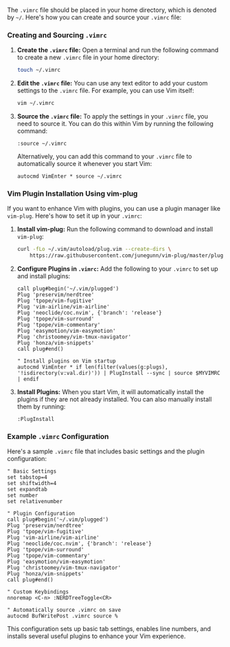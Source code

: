 The `.vimrc` file should be placed in your home directory, which is denoted by `~/`. Here's how you can create and source your `.vimrc` file:

### Creating and Sourcing `.vimrc`

1. **Create the `.vimrc` file:**
   Open a terminal and run the following command to create a new `.vimrc` file in your home directory:
   ```bash
   touch ~/.vimrc
   ```

2. **Edit the `.vimrc` file:**
   You can use any text editor to add your custom settings to the `.vimrc` file. For example, you can use Vim itself:
   ```bash
   vim ~/.vimrc
   ```

3. **Source the `.vimrc` file:**
   To apply the settings in your `.vimrc` file, you need to source it. You can do this within Vim by running the following command:
   ```vim
   :source ~/.vimrc
   ```
   Alternatively, you can add this command to your `.vimrc` file to automatically source it whenever you start Vim:
   ```vim
   autocmd VimEnter * source ~/.vimrc
   ```

### Vim Plugin Installation Using vim-plug

If you want to enhance Vim with plugins, you can use a plugin manager like `vim-plug`. Here's how to set it up in your `.vimrc`:

1. **Install vim-plug:**
   Run the following command to download and install `vim-plug`:
   ```bash
   curl -fLo ~/.vim/autoload/plug.vim --create-dirs \
       https://raw.githubusercontent.com/junegunn/vim-plug/master/plug.vim
   ```

2. **Configure Plugins in `.vimrc`:**
   Add the following to your `.vimrc` to set up and install plugins:
   ```vim
   call plug#begin('~/.vim/plugged')
   Plug 'preservim/nerdtree'
   Plug 'tpope/vim-fugitive'
   Plug 'vim-airline/vim-airline'
   Plug 'neoclide/coc.nvim', {'branch': 'release'}
   Plug 'tpope/vim-surround'
   Plug 'tpope/vim-commentary'
   Plug 'easymotion/vim-easymotion'
   Plug 'christoomey/vim-tmux-navigator'
   Plug 'honza/vim-snippets'
   call plug#end()

   " Install plugins on Vim startup
   autocmd VimEnter * if len(filter(values(g:plugs), '!isdirectory(v:val.dir)')) | PlugInstall --sync | source $MYVIMRC | endif
   ```

3. **Install Plugins:**
   When you start Vim, it will automatically install the plugins if they are not already installed. You can also manually install them by running:
   ```vim
   :PlugInstall
   ```

### Example `.vimrc` Configuration

Here's a sample `.vimrc` file that includes basic settings and the plugin configuration:

```vim
" Basic Settings
set tabstop=4
set shiftwidth=4
set expandtab
set number
set relativenumber

" Plugin Configuration
call plug#begin('~/.vim/plugged')
Plug 'preservim/nerdtree'
Plug 'tpope/vim-fugitive'
Plug 'vim-airline/vim-airline'
Plug 'neoclide/coc.nvim', {'branch': 'release'}
Plug 'tpope/vim-surround'
Plug 'tpope/vim-commentary'
Plug 'easymotion/vim-easymotion'
Plug 'christoomey/vim-tmux-navigator'
Plug 'honza/vim-snippets'
call plug#end()

" Custom Keybindings
nnoremap <C-n> :NERDTreeToggle<CR>

" Automatically source .vimrc on save
autocmd BufWritePost .vimrc source %
```

This configuration sets up basic tab settings, enables line numbers, and installs several useful plugins to enhance your Vim experience.

